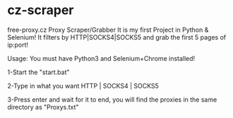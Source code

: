 # cz-scraper
free-proxy.cz Proxy Scraper/Grabber
It is my first Project in Python & Selenium!
It filters by HTTP|SOCKS4|SOCKS5 and grab the first 5 pages of ip:port!



Usage:
You must have Python3 and Selenium+Chrome installed!

1-Start the "start.bat"

2-Type in what you want HTTP | SOCKS4 | SOCKS5

3-Press enter and wait for it to end, you will find the proxies in the same directory as "Proxys.txt"

